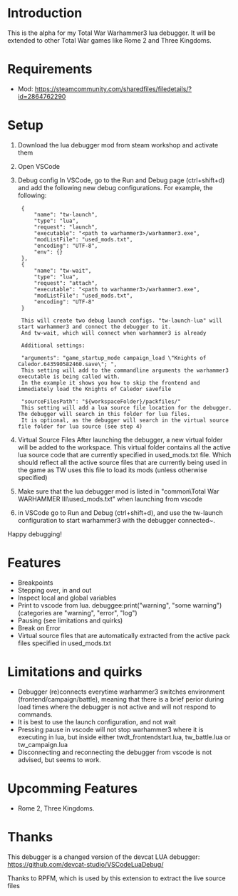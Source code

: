 # Introduction
This is the alpha for my Total War Warhammer3 lua debugger. 
It will be extended to other Total War games like Rome 2 and Three Kingdoms.

# Requirements
- Mod: https://steamcommunity.com/sharedfiles/filedetails/?id=2864762290

# Setup
1. Download the lua debugger mod from steam workshop and activate them

2. Open VSCode

3. Debug config
In VSCode, go to the Run and Debug page (ctrl+shift+d) and add the following new debug configurations. For example, the following:

        {
            "name": "tw-launch",
            "type": "lua",
            "request": "launch",
            "executable": "<path to warhammer3>/warhammer3.exe",
            "modListFile": "used_mods.txt",
            "encoding": "UTF-8",
            "env": {}
        },
        {
            "name": "tw-wait",
            "type": "lua",
            "request": "attach",
            "executable": "<path to warhammer3>/warhammer3.exe",
            "modListFile": "used_mods.txt",
            "encoding": "UTF-8"
        }

        This will create two debug launch configs. "tw-launch-lua" will start warhammer3 and connect the debugger to it.
        And tw-wait, which will connect when warhammer3 is already 

        Additional settings:

        "arguments": "game_startup_mode campaign_load \"Knights of Caledor.643590582460.save\"; ",
        This setting will add to the commandline arguments the warhammer3 executable is being called with. 
        In the example it shows you how to skip the frontend and immediately load the Knights of Caledor savefile

        "sourceFilesPath": "${workspaceFolder}/packfiles/"
        This setting will add a lua source file location for the debugger. The debugger will search in this folder for lua files.
        It is optional, as the debugger will search in the virtual source file folder for lua source (see step 4)

4. Virtual Source Files
    After launching the debugger, a new virtual folder will be added to the workspace.
    This virtual folder contains all the active lua source code that are currently specified in used_mods.txt file. 
    Which should reflect all the active source files that are currently being used in the game as TW uses this file to load its mods (unless otherwise specified)

5. Make sure that the lua debugger mod is listed in "common\Total War WARHAMMER III\used_mods.txt" when launching from vscode

6. in VSCode go to Run and Debug (ctrl+shift+d), and use the tw-launch configuration to start warhammer3 with the debugger connected~.


Happy debugging!



# Features
- Breakpoints
- Stepping over, in and out
- Inspect local and global variables
- Print to vscode from lua.   debuggee:print("warning", "some warning")    (categories are "warning", "error", "log")
- Pausing (see limitations and quirks)
- Break on Error 
- Virtual source files that are automatically extracted from the active pack files specified in used_mods.txt

# Limitations and quirks
- Debugger (re)connects everytime warhammer3 switches environment (frontend/campaign/battle), meaning that there is a brief perior during load times 
where the debugger is not active and will not respond to commands.
- It is best to use the launch configuration, and not wait
- Pressing pause in vscode will not stop warhammer3 where it is executing in lua, but inside either twdt_frontendstart.lua, tw_battle.lua or tw_campaign.lua
- Disconnecting and reconnecting the debugger from vscode is not advised, but seems to work. 

# Upcomming Features
- Rome 2, Three Kingdoms.

# Thanks
This debugger is a changed version of the devcat LUA debugger: https://github.com/devcat-studio/VSCodeLuaDebug/

Thanks to RPFM, which is used by this extension to extract the live source files